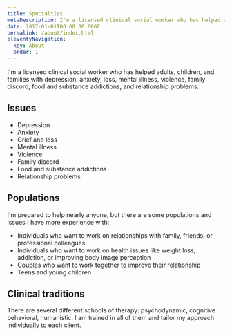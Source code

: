 ```yaml
---
title: Specialties
metaDescription: I'm a licensed clinical social worker who has helped adults, children, and families with depression, anxiety, loss, mental illness, violence, family discord, food and substance addictions, and relationship problems.
date: 2017-01-01T00:00:00.000Z
permalink: /about/index.html
eleventyNavigation:
  key: About
  order: 1
---
```

I'm a licensed clinical social worker who has helped adults, children, and families with depression, anxiety, loss, mental illness, violence, family discord, food and substance addictions, and relationship problems.

## Issues

- Depression
- Anxiety
- Grief and loss
- Mental illness
- Violence
- Family discord
- Food and substance addictions
- Relationship problems

## Populations

I'm prepared to help nearly anyone, but there are some populations and issues I have more experience with:
- Individuals who want to work on relationships with family, friends, or professional colleagues
- Individuals who want to work on health issues like weight loss, addiction, or improving body image perception
- Couples who want to work together to improve their relationship
- Teens and young children


## Clinical traditions

There are several different schools of therapy: psychodynamic, cognitive behavioral, humanistic. I am trained in all of them and tailor my approach individually to each client.